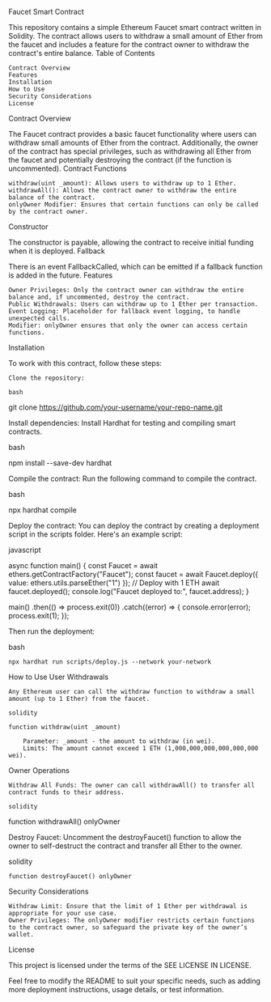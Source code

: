 Faucet Smart Contract

This repository contains a simple Ethereum Faucet smart contract written in Solidity. The contract allows users to withdraw a small amount of Ether from the faucet and includes a feature for the contract owner to withdraw the contract's entire balance.
Table of Contents

    Contract Overview
    Features
    Installation
    How to Use
    Security Considerations
    License

Contract Overview

The Faucet contract provides a basic faucet functionality where users can withdraw small amounts of Ether from the contract. Additionally, the owner of the contract has special privileges, such as withdrawing all Ether from the faucet and potentially destroying the contract (if the function is uncommented).
Contract Functions

    withdraw(uint _amount): Allows users to withdraw up to 1 Ether.
    withdrawAll(): Allows the contract owner to withdraw the entire balance of the contract.
    onlyOwner Modifier: Ensures that certain functions can only be called by the contract owner.

Constructor

The constructor is payable, allowing the contract to receive initial funding when it is deployed.
Fallback

There is an event FallbackCalled, which can be emitted if a fallback function is added in the future.
Features

    Owner Privileges: Only the contract owner can withdraw the entire balance and, if uncommented, destroy the contract.
    Public Withdrawals: Users can withdraw up to 1 Ether per transaction.
    Event Logging: Placeholder for fallback event logging, to handle unexpected calls.
    Modifier: onlyOwner ensures that only the owner can access certain functions.

Installation

To work with this contract, follow these steps:

    Clone the repository:

    bash

git clone https://github.com/your-username/your-repo-name.git

Install dependencies: Install Hardhat for testing and compiling smart contracts.

bash

npm install --save-dev hardhat

Compile the contract: Run the following command to compile the contract.

bash

npx hardhat compile

Deploy the contract: You can deploy the contract by creating a deployment script in the scripts folder. Here's an example script:

javascript

async function main() {
  const Faucet = await ethers.getContractFactory("Faucet");
  const faucet = await Faucet.deploy({ value: ethers.utils.parseEther("1") }); // Deploy with 1 ETH
  await faucet.deployed();
  console.log("Faucet deployed to:", faucet.address);
}

main()
  .then(() => process.exit(0))
  .catch((error) => {
    console.error(error);
    process.exit(1);
  });

Then run the deployment:

bash

    npx hardhat run scripts/deploy.js --network your-network

How to Use
User Withdrawals

    Any Ethereum user can call the withdraw function to withdraw a small amount (up to 1 Ether) from the faucet.

    solidity

    function withdraw(uint _amount)

        Parameter: _amount - the amount to withdraw (in wei).
        Limits: The amount cannot exceed 1 ETH (1,000,000,000,000,000,000 wei).

Owner Operations

    Withdraw All Funds: The owner can call withdrawAll() to transfer all contract funds to their address.

    solidity

function withdrawAll() onlyOwner

Destroy Faucet: Uncomment the destroyFaucet() function to allow the owner to self-destruct the contract and transfer all Ether to the owner.

solidity

    function destroyFaucet() onlyOwner

Security Considerations

    Withdraw Limit: Ensure that the limit of 1 Ether per withdrawal is appropriate for your use case.
    Owner Privileges: The onlyOwner modifier restricts certain functions to the contract owner, so safeguard the private key of the owner’s wallet.

License

This project is licensed under the terms of the SEE LICENSE IN LICENSE.

Feel free to modify the README to suit your specific needs, such as adding more deployment instructions, usage details, or test information.